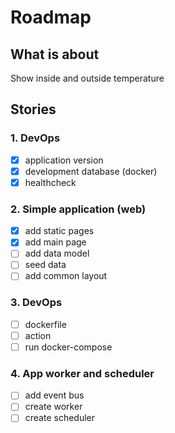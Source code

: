 # Roadmap

## What is about
Show inside and outside temperature

## Stories

### 1. DevOps
- [x] application version
- [x] development database (docker)
- [x] healthcheck

### 2. Simple application (web)
- [x] add static pages
- [x] add main page
- [ ] add data model
- [ ] seed data
- [ ] add common layout

### 3. DevOps
- [ ] dockerfile
- [ ] action
- [ ] run docker-compose

### 4. App worker and scheduler
- [ ] add event bus
- [ ] create worker
- [ ] create scheduler
